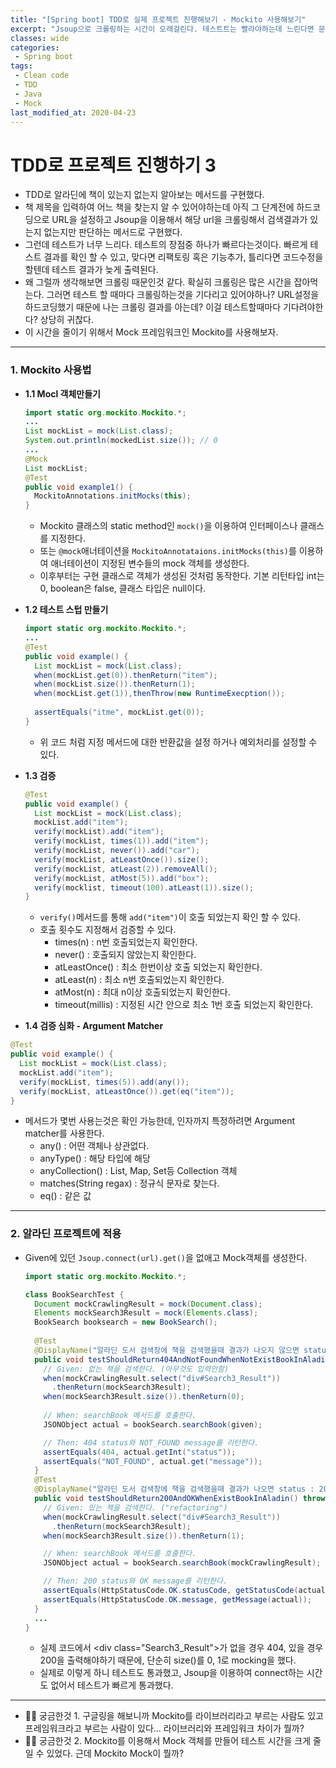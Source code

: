 ```yaml
---
title: "[Spring boot] TDD로 실제 프로젝트 진행해보기 - Mockito 사용해보기"
excerpt: "Jsoup으로 크롤링하는 시간이 오래걸린다. 테스트트는 빨라야하는데 느린다면 문제가 있다! 해결하기위해 Mock을 사용해보자."
classes: wide
categories:
 - Spring boot
tags:
 - Clean code
 - TDD
 - Java
 - Mock
last_modified_at: 2020-04-23
---
```




# TDD로 프로젝트 진행하기 3

* TDD로 알라딘에 책이 있는지 없는지 알아보는 메서드를 구현했다.
* 책 제목을 입력하여 어느 책을 찾는지 알 수 있어야하는데 아직 그 단계전에 하드코딩으로 URL을 설정하고 Jsoup을 이용해서 해당 url을 크롤링해서 검색결과가 있는지 없는지만 판단하는 메서드로 구현했다.
* 그런데 테스트가 너무 느리다. 테스트의 장점중 하나가 빠르다는것이다. 빠르게 테스트 결과를 확인 할 수 있고, 맞다면 리팩토링 혹은 기능추가, 틀리다면 코드수정을 할텐데 테스트 결과가 늦게 출력된다.
* 왜 그럴까 생각해보면 크롤링 때문인것 같다. 확실히 크롤링은 많은 시간을 잡아먹는다. 그러면 테스트 할 때마다 크롤링하는것을 기다리고 있어야하나? URL설정을 하드코딩했기 때문에 나는 크롤링 결과를 아는데? 이걸 테스트할때마다 기다려야한다? 상당히 귀찮다.
* 이 시간을 줄이기 위해서 Mock 프레임워크인 Mockito를 사용해보자.

---



### 1. Mockito 사용법

* **1.1 Mocl 객체만들기**

  ```java
  import static org.mockito.Mockito.*;
  ...
  List mockList = mock(List.class);
  System.out.println(mockedList.size()); // 0
  ...
  @Mock
  List mockList;
  @Test
  public void example1() {
    MockitoAnnotations.initMocks(this);
  }
  ```

  * Mockito 클래스의 static method인 `mock()`을 이용하여 인터페이스나 클래스를 지정한다.
  * 또는 `@mock`애너테이션을 `MockitoAnnotataions.initMocks(this)`를 이용하여 애너테이션이 지정된 변수들의 mock 객체를 생성한다.
  * 이후부터는 구현 클래스로 객체가 생성된 것처럼 동작한다. 기본 리턴타입 int는 0, boolean은 false, 클래스 타입은 null이다.

* **1.2 테스트 스텁 만들기**

  ```java
  import static org.mockito.Mockito.*;
  ...
  @Test
  public void example() {
    List mockList = mock(List.class);
    when(mockList.get(0)).thenReturn("item");
    when(mockList.size()).thenReturn(1);
    when(mockList.get(1)),thenThrow(new RuntimeExecption());
      
    assertEquals("itme", mockList.get(0));
  }
  ```

  * 위 코드 처럼 지정 메서드에 대한 반환값을 설정 하거나 예외처리를 설정할 수 있다.

* **1.3 검증**

  ```java
  @Test
  public void example() {
    List mockList = mock(List.class);
    mockList.add("item");
    verify(mockList).add("item");
    verify(mockList, times(1)).add("item");
    verify(mockList, never()).add("car");
    verify(mockList, atLeastOnce()).size();
    verify(mockList, atLeast(2)).removeAll();
    verify(mockList, atMost(5)).add("box");
    verify(mocklist, timeout(100).atLeast(1)).size();
  }
  ```

  * `verify()`메서드를 통해 `add("item")`이 호출 되었는지 확인 할 수 있다.
  * 호출 횟수도 지정해서 검증할 수 있다.
    * times(n) : n번 호출되었는지 확인한다.
    * never() : 호출되지 않았는지 확인한다.
    * atLeastOnce() : 최소 한번이상 호출 되었는지 확인한다.
    * atLeast(n) : 최소 n번 호출되었는지 확인한다.
    * atMost(n) : 최대 n이상 호출되었는지 확인한다.
    * timeout(millis) : 지정된 시간 안으로 최소 1번 호출 되었는지 확인한다.

*  **1.4 검증 심화 - Argument Matcher**

  ```java
  @Test
  public void example() {
    List mockList = mock(List.class);
    mockList.add("item");
    verify(mockList, times(5)).add(any());
    verify(mockList, atLeastOnce()).get(eq("item"));
  }
  ```

  * 메서드가 몇번 사용는것은 확인 가능한데, 인자까지 특정하려면 Argument matcher를 사용한다.
    * any() : 어떤 객체나 상관없다.
    * anyType() : 해당 타입에 해당
    * anyCollection() : List, Map, Set등 Collection 객체
    * matches(String regax) : 정규식 문자로 찾는다.
    * eq() : 같은 값

---

### 2. 알라딘 프로젝트에 적용

* Given에 있던 `Jsoup.connect(url).get()`을 없애고 Mock객체를 생성한다.

  ```java
  import static org.mockito.Mockito.*;
  
  class BookSearchTest {
    Document mockCrawlingResult = mock(Document.class);
    Elements mockSearch3Result = mock(Elements.class);
    BookSearch booksearch = new BookSearch();
    
    @Test
    @DisplayName("알라딘 도서 검색창에 책을 검색했을때 결과가 나오지 않으면 status : 404, message : NOT_FOUND를 Json형태로 리턴한다.")
    public void testShouldReturn404AndNotFoundWhenNotExistBookInAladin() throws JSONException {
      // Given: 없는 책을 검색한다. (아무것도 입력안함)
      when(mockCrawlingResult.select("div#Search3_Result"))
        .thenReturn(mockSearch3Result);
      when(mockSearch3Result.size()).thenReturn(0);
     
      // When: searchBook 메서드를 호출한다.
      JSONObject actual = bookSearch.searchBook(given);
  
      // Then: 404 status와 NOT_FOUND message를 리턴한다.
      assertEquals(404, actual.getInt("status"));
      assertEquals("NOT_FOUND", actual.get("message"));
    }
    @Test
    @DisplayName("알라딘 도서 검색창에 책을 검색했을때 결과가 나오면 status : 200, message : OK를 Json형태로 리턴한다.")
    public void testShouldReturn200AndOKWhenExistBookInAladin() throws JSONException {
      // Given: 있는 책을 검색한다. ("refactoring")
      when(mockCrawlingResult.select("div#Search3_Result"))
        .thenReturn(mockSearch3Result);
      when(mockSearch3Result.size()).thenReturn(1);
  
      // When: searchBook 메서드를 호출한다.
      JSONObject actual = bookSearch.searchBook(mockCrawlingResult);
  
      // Then: 200 status와 OK message를 리턴한다.
      assertEquals(HttpStatusCode.OK.statusCode, getStatusCode(actual));
      assertEquals(HttpStatusCode.OK.message, getMessage(actual));
    }
    ...
  }
  ```

  * 실제 코드에서 \<div class="Search3_Result">가 없을 경우 404, 있을 경우 200을 출력해야하기 때문에, 단순히 size()를 0, 1로 mocking을 했다. 
  * 실제로 이렇게 하니 테스트도 통과했고, Jsoup을 이용하여 connect하는 시간도 없어서 테스트가 빠르게 통과했다.

---

* 🙋‍♂️ 궁금한것 1. 구글링을 해보니까 Mockito를 라이브러리라고 부르는 사람도 있고 프레임워크라고 부르는 사람이 있다... 라이브러리와 프레임워크 차이가 뭘까?
* 🙋‍♂️ 궁금한것 2. Mockito를 이용해서 Mock 객체를 만들어 테스트 시간을 크게 줄일 수 있었다. 근데 Mockito Mock이 뭘까?